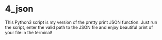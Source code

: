 # 4_json
This Python3 script is my version of the pretty print JSON function.
Just run the script, enter the valid path to the JSON file and enjoy beautiful print of your file in the terminal!